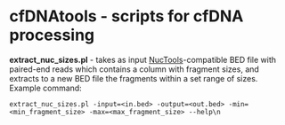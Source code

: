 # cfDNAtools - scripts for cfDNA processing

**extract_nuc_sizes.pl** - takes as input [NucTools](https://homeveg.github.io/nuctools/)-compatible BED file with paired-end reads which contains a column with fragment sizes, and extracts to a new BED file the fragments within a set range of sizes. Example command: 

```extract_nuc_sizes.pl -input=<in.bed> -output=<out.bed> -min=<min_fragment_size> -max=<max_fragment_size> --help\n```
